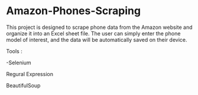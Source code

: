 # Amazon-Phones-Scraping
This project is designed to scrape phone data from the Amazon website and organize it into an Excel sheet file. The user can simply enter the phone model of interest, and the data will be automatically saved on their device.

Tools :

-Selenium 

Regural Expression 

BeautifulSoup

